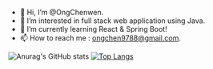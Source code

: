 - 👋 Hi, I’m @OngChenwen.
- 👀 I’m interested in full stack web application using Java.
- 🌱 I’m currently learning React & Spring Boot!
- 📫 How to reach me : ongchen9788@gmail.com.

![Anurag's GitHub stats](https://github-readme-stats.vercel.app/api?username=OngChenwen&show_icons=true&theme=cobalt)
[![Top Langs](https://github-readme-stats.vercel.app/api/top-langs/?username=OngChenwen&exclude_repo=github-readme-stats,anuraghazra.github.io)](https://github.com/anuraghazra/github-readme-stats)




<!---
OngChenwen/OngChenwen is a ✨ special ✨ repository because its `README.md` (this file) appears on your GitHub profile.
You can click the Preview link to take a look at your changes.
--->

